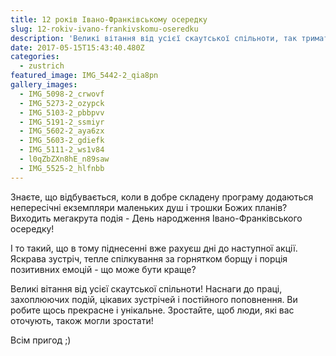 ```yaml
---
title: 12 років Івано-Франківському осередку
slug: 12-rokiv-ivano-frankivskomu-oseredku
description: 'Великі вітання від усієї скаутської спільноти, так тримати!'
date: 2017-05-15T15:43:40.480Z
categories:
  - zustrich
featured_image: IMG_5442-2_qia8pn
gallery_images:
  - IMG_5098-2_crwovf
  - IMG_5273-2_ozypck
  - IMG_5103-2_pbbpvv
  - IMG_5191-2_ssmiyr
  - IMG_5602-2_aya6zx
  - IMG_5603-2_gdiefk
  - IMG_5111-2_ws1v84
  - l0qZbZXn8hE_n89saw
  - IMG_5525-2_hlfnbb
---
```

Знаєте, що відбувається, коли в добре складену програму додаються непересічні екземпляри маленьких душ і трошки Божих планів? Виходить мегакрута подія - День народження Івано-Франківського осередку!

І то такий, що в тому піднесенні вже рахуєш дні до наступної акції. Яскрава зустріч, тепле спілкування за горнятком борщу і порція позитивних емоцій - що може бути краще?

Великі вітання від усієї скаутської спільноти! Наснаги до праці, захоплюючих подій, цікавих зустрічей і постійного поповнення. Ви робите щось прекрасне і унікальне. Зростайте, щоб люди, які вас оточують, також могли зростати!

Всім пригод ;)


